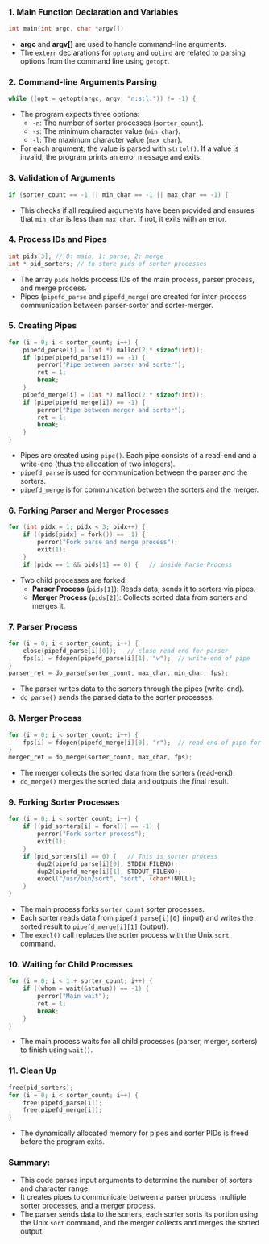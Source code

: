 
### 1. **Main Function Declaration and Variables**
```c
int main(int argc, char *argv[]) 
```
- **argc** and **argv[]** are used to handle command-line arguments.
- The `extern` declarations for `optarg` and `optind` are related to parsing options from the command line using `getopt`.
  
### 2. **Command-line Arguments Parsing**
```c
while ((opt = getopt(argc, argv, "n:s:l:")) != -1) {
```
- The program expects three options:
  - `-n`: The number of sorter processes (`sorter_count`).
  - `-s`: The minimum character value (`min_char`).
  - `-l`: The maximum character value (`max_char`).
- For each argument, the value is parsed with `strtol()`. If a value is invalid, the program prints an error message and exits.

### 3. **Validation of Arguments**
```c
if (sorter_count == -1 || min_char == -1 || max_char == -1) {
```
- This checks if all required arguments have been provided and ensures that `min_char` is less than `max_char`. If not, it exits with an error.

### 4. **Process IDs and Pipes**
```c
int pids[3]; // 0: main, 1: parse, 2: merge
int * pid_sorters; // to store pids of sorter processes
```
- The array `pids` holds process IDs of the main process, parser process, and merge process.
- Pipes (`pipefd_parse` and `pipefd_merge`) are created for inter-process communication between parser-sorter and sorter-merger.

### 5. **Creating Pipes**
```c
for (i = 0; i < sorter_count; i++) {
    pipefd_parse[i] = (int *) malloc(2 * sizeof(int));
    if (pipe(pipefd_parse[i]) == -1) {
        perror("Pipe between parser and sorter");
        ret = 1;
        break;
    }
    pipefd_merge[i] = (int *) malloc(2 * sizeof(int));
    if (pipe(pipefd_merge[i]) == -1) {
        perror("Pipe between merger and sorter");
        ret = 1;
        break;
    }
}
```
- Pipes are created using `pipe()`. Each pipe consists of a read-end and a write-end (thus the allocation of two integers).
- `pipefd_parse` is used for communication between the parser and the sorters.
- `pipefd_merge` is for communication between the sorters and the merger.

### 6. **Forking Parser and Merger Processes**
```c
for (int pidx = 1; pidx < 3; pidx++) {
    if ((pids[pidx] = fork()) == -1) {
        perror("Fork parse and merge process");
        exit(1);
    }
    if (pidx == 1 && pids[1] == 0) {   // inside Parse Process
```
- Two child processes are forked:
  - **Parser Process** (`pids[1]`): Reads data, sends it to sorters via pipes.
  - **Merger Process** (`pids[2]`): Collects sorted data from sorters and merges it.
  
### 7. **Parser Process**
```c
for (i = 0; i < sorter_count; i++) {
    close(pipefd_parse[i][0]);   // close read end for parser
    fps[i] = fdopen(pipefd_parse[i][1], "w");  // write-end of pipe
}
parser_ret = do_parse(sorter_count, max_char, min_char, fps);
```
- The parser writes data to the sorters through the pipes (write-end).
- `do_parse()` sends the parsed data to the sorter processes.

### 8. **Merger Process**
```c
for (i = 0; i < sorter_count; i++) {
    fps[i] = fdopen(pipefd_merge[i][0], "r");  // read-end of pipe for merger
}
merger_ret = do_merge(sorter_count, max_char, fps);
```
- The merger collects the sorted data from the sorters (read-end).
- `do_merge()` merges the sorted data and outputs the final result.

### 9. **Forking Sorter Processes**
```c
for (i = 0; i < sorter_count; i++) {
    if ((pid_sorters[i] = fork()) == -1) {
        perror("Fork sorter process");
        exit(1);
    }
    if (pid_sorters[i] == 0) {   // This is sorter process
        dup2(pipefd_parse[i][0], STDIN_FILENO);
        dup2(pipefd_merge[i][1], STDOUT_FILENO);
        execl("/usr/bin/sort", "sort", (char*)NULL);
    }
}
```
- The main process forks `sorter_count` sorter processes.
- Each sorter reads data from `pipefd_parse[i][0]` (input) and writes the sorted result to `pipefd_merge[i][1]` (output).
- The `execl()` call replaces the sorter process with the Unix `sort` command.

### 10. **Waiting for Child Processes**
```c
for (i = 0; i < 1 + sorter_count; i++) {
    if ((whom = wait(&status)) == -1) {
        perror("Main wait");
        ret = 1;
        break;
    }
}
```
- The main process waits for all child processes (parser, merger, sorters) to finish using `wait()`.

### 11. **Clean Up**
```c
free(pid_sorters);
for (i = 0; i < sorter_count; i++) {
    free(pipefd_parse[i]);
    free(pipefd_merge[i]);
}
```
- The dynamically allocated memory for pipes and sorter PIDs is freed before the program exits.

### Summary:
- This code parses input arguments to determine the number of sorters and character range.
- It creates pipes to communicate between a parser process, multiple sorter processes, and a merger process.
- The parser sends data to the sorters, each sorter sorts its portion using the Unix `sort` command, and the merger collects and merges the sorted output.
